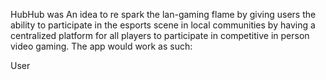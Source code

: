 HubHub was An idea to re spark the lan-gaming flame by giving users the ability to participate in the esports scene in local communities by having a centralized platform for all players to participate in competitive in person video gaming. The app would work as such:

User 
